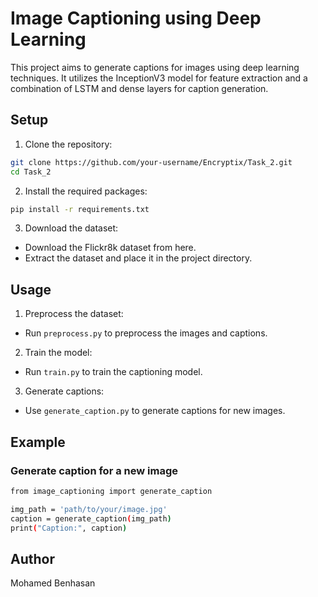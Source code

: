 # Image Captioning using Deep Learning
This project aims to generate captions for images using deep learning techniques. It utilizes the InceptionV3 model for feature extraction and a combination of LSTM and dense layers for caption generation.

## Setup
1. Clone the repository:
```bash
git clone https://github.com/your-username/Encryptix/Task_2.git
cd Task_2
```
2. Install the required packages:
```bash
pip install -r requirements.txt
```
3. Download the dataset:
- Download the Flickr8k dataset from here.
- Extract the dataset and place it in the project directory.
## Usage
1. Preprocess the dataset:
- Run `preprocess.py` to preprocess the images and captions.
2. Train the model:
- Run `train.py` to train the captioning model.
3. Generate captions:
- Use `generate_caption.py` to generate captions for new images.
## Example
### Generate caption for a new image
```bash
from image_captioning import generate_caption

img_path = 'path/to/your/image.jpg'
caption = generate_caption(img_path)
print("Caption:", caption)
```
## Author
Mohamed Benhasan
